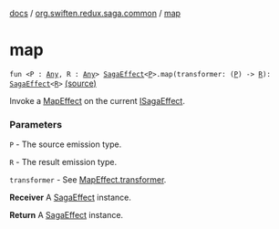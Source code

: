 [docs](../index.md) / [org.swiften.redux.saga.common](index.md) / [map](./map.md)

# map

`fun <P : `[`Any`](https://kotlinlang.org/api/latest/jvm/stdlib/kotlin/-any/index.html)`, R : `[`Any`](https://kotlinlang.org/api/latest/jvm/stdlib/kotlin/-any/index.html)`> `[`SagaEffect`](-saga-effect/index.md)`<`[`P`](map.md#P)`>.map(transformer: (`[`P`](map.md#P)`) -> `[`R`](map.md#R)`): `[`SagaEffect`](-saga-effect/index.md)`<`[`R`](map.md#R)`>` [(source)](https://github.com/protoman92/KotlinRedux/tree/master/common/common-saga/src/main/kotlin/org/swiften/redux/saga/common/CommonExtension.kt#L110)

Invoke a [MapEffect](-map-effect/index.md) on the current [ISagaEffect](-i-saga-effect.md).

### Parameters

`P` - The source emission type.

`R` - The result emission type.

`transformer` - See [MapEffect.transformer](-map-effect/transformer.md).

**Receiver**
A [SagaEffect](-saga-effect/index.md) instance.

**Return**
A [SagaEffect](-saga-effect/index.md) instance.

